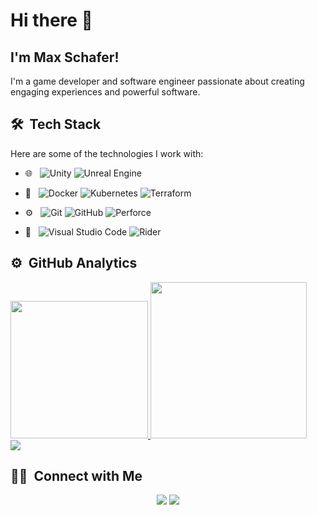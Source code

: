# Hi there 👋

## I'm Max Schafer!

I'm a game developer and software engineer passionate about creating engaging experiences and powerful software.

## 🛠 &nbsp;Tech Stack

Here are some of the technologies I work with:

- 🌐 &nbsp;
  ![Unity](https://img.shields.io/badge/-Unity-333333?style=flat&logo=unity)
  ![Unreal Engine](https://img.shields.io/badge/-Unreal%20Engine-333333?style=flat&logo=unreal-engine)

- 🐳 &nbsp;
  ![Docker](https://img.shields.io/badge/-Docker-333333?style=flat&logo=docker)
  ![Kubernetes](https://img.shields.io/badge/-Kubernetes-333333?style=flat&logo=kubernetes)
  ![Terraform](https://img.shields.io/badge/-Terraform-333333?style=flat&logo=terraform)

- ⚙️ &nbsp;
  ![Git](https://img.shields.io/badge/-Git-333333?style=flat&logo=git)
  ![GitHub](https://img.shields.io/badge/-GitHub-333333?style=flat&logo=github)
  ![Perforce](https://img.shields.io/badge/-Perforce-333333?style=flat&logo=server)

- 🔧 &nbsp;
  ![Visual Studio Code](https://img.shields.io/badge/-Visual%20Studio%20Code-333333?style=flat&logo=visual-studio-code&logoColor=007ACC)
  ![Rider](https://img.shields.io/badge/-Rider-333333?style=flat&logo=rider)


## ⚙️ &nbsp;GitHub Analytics

<p align="center">
<a href="https://github.com/maxsg5">
  <div style="display: flex; flex-direction: row;">
  <img style="height: auto; width: 220px;" src="https://github-readme-stats-chi-six-57.vercel.app/api?username=maxsg5&show_icons=true&hide_title=true&count_private=true&hide_rank=true&theme=gruvbox"/>
<img style="height: auto; width: 250px;" src="https://github-readme-stats-chi-six-57.vercel.app/api/top-langs/?username=maxsg5&layout=compact&hide_progress=true&theme=gruvbox"/>
</div>
<img src="https://github-profile-trophy.vercel.app/?username=maxsg5&theme=gruvbox"/>
</a>
</p>

## 🤝🏻 &nbsp;Connect with Me

<p align="center">
<a href="https://maxschafer.engineer/"><img src="https://img.shields.io/badge/-maxschafer.engineer-3423A6?style=flat&logo=Google-Chrome&logoColor=white"/></a>
<a href="https://www.linkedin.com/in/max-schafer-game-developer-software-engineer/"><img src="https://img.shields.io/badge/-Max%20Schafer-0077B5?style=flat&logo=Linkedin&logoColor=white"/></a>
</p>

<!-- You can uncomment this section if you want to show your recent GitHub activity -->
<!--
## ⚡ Recent GitHub Activity
-->
<!--START_SECTION:activity-->
<!--
1. 🗣 Commented on [#issueID](link to issue) in [Repository Name]
2. 💪 Opened PR [#PRID](link to PR) in [Repository Name]
3. 🎉 Merged PR [#PRID](link to PR) in [Repository Name]
4. ❗️ Closed issue [#issueID](link to issue) in [Repository Name]
5. 🗣 Commented on [#issueID](link to issue) in [Repository Name]
-->
<!--END_SECTION:activity-->

<!-- Any other sections that you want to include -->


